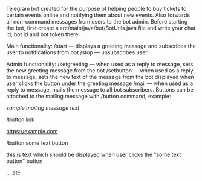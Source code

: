 Telegram bot created for the purpose of helping people to buy tickets to certain events online and notifying them about new events. Also forwards all non-command messages from users to the bot admin. Before starting the bot, first create a src/main/java/bot/BotUtils.java file and write your chat id, bot id and bot token there.

Main functionality:
/start — displays a greeting message and subscribes the user to notifications from bot
/stop  — unsubscribes user

Admin functionality:
/setgreeting — when used as a reply to message, sets the new greeting message from the bot
/setbutton — when used as a reply to message, sets the new text of the message from the bot displayed when user clicks the button under the greeting message
/mail — when used as a reply to message, mails the message to all bot subscribers. Buttons can be attached to the mailing message with /button command, example:

*sample mailing message text*

/button link

https://example.com

/button some text button

this is text which should be displayed when user clicks the "some text button" button

... etc


